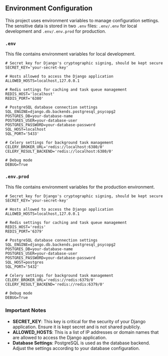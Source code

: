 ## Environment Configuration

This project uses environment variables to manage configuration settings. The sensitive data is stored in two `.env` files: `.env/.env` for local development and `.env/.env.prod` for production.

### `.env`

This file contains environment variables for local development.

```plaintext
# Secret key for Django's cryptographic signing, should be kept secure
SECRET_KEY='your-secret-key'

# Hosts allowed to access the Django application
ALLOWED_HOSTS=localhost,127.0.0.1

# Redis settings for caching and task queue management
REDIS_HOST='localhost'
REDIS_PORT='6380'

# PostgreSQL database connection settings
SQL_ENGINE=django.db.backends.postgresql_psycopg2
POSTGRES_DB=your-database-name
POSTGRES_USER=your-database-user
POSTGRES_PASSWORD=your-database-password
SQL_HOST=localhost
SQL_PORT='5433'

# Celery settings for background task management
CELERY_BROKER_URL='redis://localhost:6380/0'
CELERY_RESULT_BACKEND='redis://localhost:6380/0'

# Debug mode
DEBUG=True
```

### `.env.prod`

This file contains environment variables for the production environment.

```plaintext
# Secret key for Django's cryptographic signing, should be kept secure
SECRET_KEY='your-secret-key'

# Hosts allowed to access the Django application
ALLOWED_HOSTS=localhost,127.0.0.1

# Redis settings for caching and task queue management
REDIS_HOST='redis'
REDIS_PORT='6379'

# PostgreSQL database connection settings
SQL_ENGINE=django.db.backends.postgresql_psycopg2
POSTGRES_DB=your-database-name
POSTGRES_USER=your-database-user
POSTGRES_PASSWORD=your-database-password
SQL_HOST=postgres
SQL_PORT='5432'

# Celery settings for background task management
CELERY_BROKER_URL='redis://redis:6379/0'
CELERY_RESULT_BACKEND='redis://redis:6379/0'

# Debug mode
DEBUG=True
```

### Important Notes

- **SECRET_KEY**: This key is critical for the security of your Django application. Ensure it is kept secret and is not shared publicly.
- **ALLOWED_HOSTS**: This is a list of IP addresses or domain names that are allowed to access the Django application.
- **Database Settings**: PostgreSQL is used as the database backend. Adjust the settings according to your database configuration.

[//]: # (- **Redis Settings**: Redis is used for caching and as a message broker for Celery tasks.)
